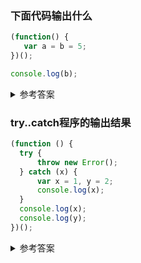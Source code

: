 ### 下面代码输出什么

```js
(function() {
   var a = b = 5;
})();

console.log(b);
```

<details>
  <summary>参考答案</summary>

  ```js
  5
  ```

</details>

### try..catch程序的输出结果

```js
(function () {
  try {
      throw new Error();
  } catch (x) {
      var x = 1, y = 2;
      console.log(x);
  }
  console.log(x);
  console.log(y);
})();
```
<details>
  <summary>参考答案</summary>

  ```js
  //输出结果
  1
  undefined
  2

  //分析
  (function () {
    var x,y;  // 外部变量提升
    try {
        throw new Error();
    } catch (x/* 内部的x */) {
        x = 1; //内部的x，和上面声明的x不是一回事！！
        y = 2; //内部没有声明，作用域链向上找，外面的y
        console.log(x); //当然是1
    }
    console.log(x);  //只声明，未赋值，undefined
    console.log(y);  //就是2了
  })();
  ```

</details>
